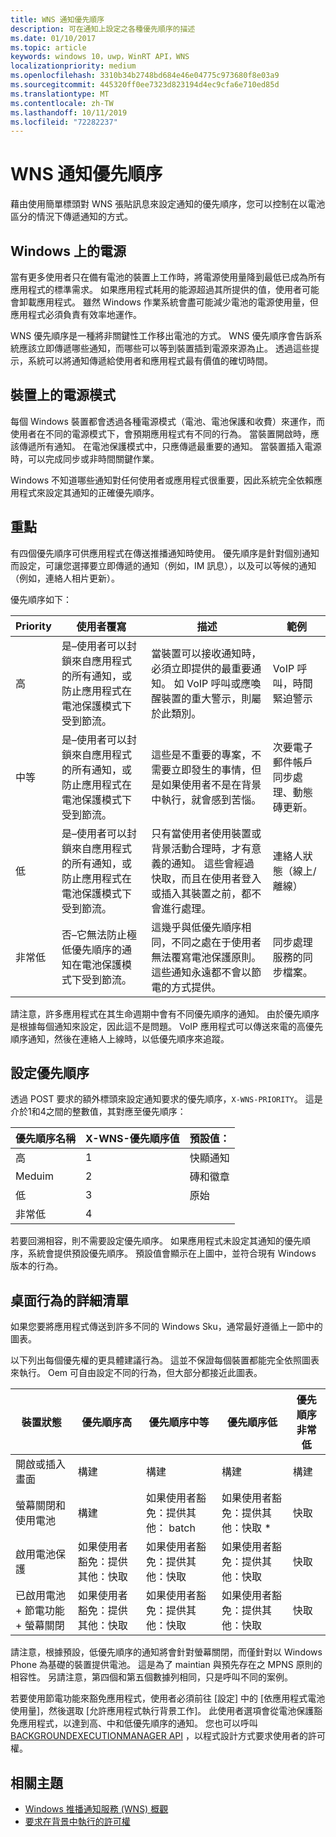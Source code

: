 ```yaml
---
title: WNS 通知優先順序
description: 可在通知上設定之各種優先順序的描述
ms.date: 01/10/2017
ms.topic: article
keywords: windows 10，uwp，WinRT API，WNS
localizationpriority: medium
ms.openlocfilehash: 3310b34b2748bd684e46e04775c973680f8e03a9
ms.sourcegitcommit: 445320ff0ee7323d823194d4ec9cfa6e710ed85d
ms.translationtype: MT
ms.contentlocale: zh-TW
ms.lasthandoff: 10/11/2019
ms.locfileid: "72282237"
---
```

# <a name="wns-notification-priorities"></a>WNS 通知優先順序
藉由使用簡單標頭對 WNS 張貼訊息來設定通知的優先順序，您可以控制在以電池區分的情況下傳遞通知的方式。

## <a name="power-on-windows"></a>Windows 上的電源
當有更多使用者只在備有電池的裝置上工作時，將電源使用量降到最低已成為所有應用程式的標準需求。 如果應用程式耗用的能源超過其所提供的值，使用者可能會卸載應用程式。 雖然 Windows 作業系統會盡可能減少電池的電源使用量，但應用程式必須負責有效率地運作。 

WNS 優先順序是一種將非關鍵性工作移出電池的方式。 WNS 優先順序會告訴系統應該立即傳遞哪些通知，而哪些可以等到裝置插到電源來源為止。 透過這些提示，系統可以將通知傳遞給使用者和應用程式最有價值的確切時間。 

## <a name="power-modes-on-the-device"></a>裝置上的電源模式
每個 Windows 裝置都會透過各種電源模式（電池、電池保護和收費）來運作，而使用者在不同的電源模式下，會預期應用程式有不同的行為。 當裝置開啟時，應該傳遞所有通知。 在電池保護模式中，只應傳遞最重要的通知。 當裝置插入電源時，可以完成同步或非時間關鍵作業。

Windows 不知道哪些通知對任何使用者或應用程式很重要，因此系統完全依賴應用程式來設定其通知的正確優先順序。 

## <a name="priorities"></a>重點
有四個優先順序可供應用程式在傳送推播通知時使用。 優先順序是針對個別通知而設定，可讓您選擇要立即傳遞的通知（例如，IM 訊息），以及可以等候的通知（例如，連絡人相片更新）。

優先順序如下： 

|    Priority    |    使用者覆寫    |    描述    |    範例    |
|----------------|---------------------|-------------------|---------------|
|    高    |    是–使用者可以封鎖來自應用程式的所有通知，或防止應用程式在電池保護模式下受到節流。    |    當裝置可以接收通知時，必須立即提供的最重要通知。 如 VoIP 呼叫或應喚醒裝置的重大警示，則屬於此類別。    |    VoIP 呼叫，時間緊迫警示    |
|    中等    |    是–使用者可以封鎖來自應用程式的所有通知，或防止應用程式在電池保護模式下受到節流。    |    這些是不重要的專案，不需要立即發生的事情，但是如果使用者不是在背景中執行，就會感到苦惱。    |    次要電子郵件帳戶同步處理、動態磚更新。    |
|    低    |    是–使用者可以封鎖來自應用程式的所有通知，或防止應用程式在電池保護模式下受到節流。    |    只有當使用者使用裝置或背景活動合理時，才有意義的通知。 這些會經過快取，而且在使用者登入或插入其裝置之前，都不會進行處理。    |    連絡人狀態（線上/離線）    |
|    非常低     |    否–它無法防止極低優先順序的通知在電池保護模式下受到節流。    |    這幾乎與低優先順序相同，不同之處在于使用者無法覆寫電池保護原則。 這些通知永遠都不會以節電的方式提供。    |    同步處理服務的同步檔案。    |

請注意，許多應用程式在其生命週期中會有不同優先順序的通知。 由於優先順序是根據每個通知來設定，因此這不是問題。 VoIP 應用程式可以傳送來電的高優先順序通知，然後在連絡人上線時，以低優先順序來追蹤。 

## <a name="setting-the-priority"></a>設定優先順序

透過 POST 要求的額外標頭來設定通知要求的優先順序，`X-WNS-PRIORITY`。 這是介於1和4之間的整數值，其對應至優先順序： 

| 優先順序名稱 | X-WNS-優先順序值 | 預設值： |
|---------------|----------------------|------------------|
| 高 | 1 | 快顯通知 |
| Meduim | 2 | 磚和徽章 |
| 低 | 3 | 原始 |
| 非常低 | 4 |  |

若要回溯相容，則不需要設定優先順序。 如果應用程式未設定其通知的優先順序，系統會提供預設優先順序。 預設值會顯示在上圖中，並符合現有 Windows 版本的行為。 

## <a name="detailed-listing-of-desktop-behavior"></a>桌面行為的詳細清單 

如果您要將應用程式傳送到許多不同的 Windows Sku，通常最好遵循上一節中的圖表。 

以下列出每個優先權的更具體建議行為。 這並不保證每個裝置都能完全依照圖表來執行。 Oem 可自由設定不同的行為，但大部分都接近此圖表。 

| 裝置狀態    | 優先順序高    |    優先順序中等        | 優先順序低    |    優先順序非常低    |
|-------------------------------------------------------|----------------------------------------------------|----------------------------------------------------|----------------------------------------------------|--------------------------|
|    開啟或插入畫面    |    構建    |    構建    |    構建    |    構建    |
|    螢幕關閉和使用電池    |    構建    |    如果使用者豁免：提供其他： batch     |    如果使用者豁免：提供其他：快取 *    |    快取    |
|    啟用電池保護    |    如果使用者豁免：提供其他：快取    |    如果使用者豁免：提供其他：快取    |    如果使用者豁免：提供其他：快取    |    快取     |
|    已啟用電池 + 節電功能 + 螢幕關閉    |    如果使用者豁免：提供其他：快取    |    如果使用者豁免：提供其他：快取    |    如果使用者豁免：提供其他：快取    |    快取    |

請注意，根據預設，低優先順序的通知將會針對螢幕關閉，而僅針對以 Windows Phone 為基礎的裝置提供電池。 這是為了 maintian 與預先存在之 MPNS 原則的相容性。 另請注意，第四個和第五個數據列相同，只是呼叫不同的案例。

若要使用節電功能來豁免應用程式，使用者必須前往 [設定] 中的 [依應用程式電池使用量]，然後選取 [允許應用程式執行背景工作]。 此使用者選項會從電池保護豁免應用程式，以達到高、中和低優先順序的通知。 您也可以呼叫[BACKGROUNDEXECUTIONMANAGER API](https://docs.microsoft.com/uwp/api/windows.applicationmodel.background.backgroundexecutionmanager.requestaccesskindasync#Windows_ApplicationModel_Background_BackgroundExecutionManager_RequestAccessKindAsync_Windows_ApplicationModel_Background_BackgroundAccessRequestKind_System_String_) ，以程式設計方式要求使用者的許可權。  

## <a name="related-topics"></a>相關主題
- [Windows 推播通知服務 (WNS) 概觀](windows-push-notification-services--wns--overview.md)
- [要求在背景中執行的許可權](https://docs.microsoft.com/uwp/api/windows.applicationmodel.background.backgroundexecutionmanager.requestaccesskindasync#Windows_ApplicationModel_Background_BackgroundExecutionManager_RequestAccessKindAsync_Windows_ApplicationModel_Background_BackgroundAccessRequestKind_System_String_)
